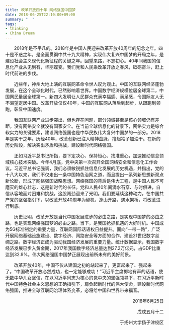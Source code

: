 ```yaml
---
title: 改革开放四十年 网络强国中国梦
date: 2018-06-25T22:10:00+09:00
summary: "  "
tags:
- thinking
- China Dream
---
```


&emsp;&emsp;2018年是不平凡的。2018年是中国人民迎来改革开放40周年的纪念之年。四十是不惑之年，是全面贯彻中共十九大精神，实现伟大复兴中国梦的开局之年，是建设社会主义现代化新征程的关键之年。回望来路，不忘初心。40年间我国的信息化产业从无到有，华丽蝶变。我们党和人民乘改革开放之春风，砥砺奋斗，赶上时代前进的步伐。

&emsp;&emsp;近些年，神州大地上演的互联网革命令世人叹为观止。中国的互联网经济蓬勃发展，在这个全球化时代，已然影响着世界。中国数字经济规模位居全球第二，中国网民量居全球第一。新四大发明让人民群众充满幸福感、满足感，令国际友人无不渴望定居中国。改革开放仅仅40年，中国的互联网从落后到起步，从跟跑到领跑，彰显中国速度。

&emsp;&emsp;我国互联网产业进步突出，但也存在问题，部分领域甚至是核心领域仍有差距。没有网络安全就没有国家安全。在当前全球信息化的背景下，网络实力是综合软实力的关键要素，建设网络强国也是中华民族伟大复兴中国梦的一部分。2018年是实干之年。历经40年，改革创新已注入精神血脉，撸起袖子加油干。在新的历史阶段，解决突出矛盾和挑战，建设新时代网络强国。

&emsp;&emsp;正如习近平总书记所指，要下定决心、保持恒心、找准重心，加速推动信息领域核心技术突破。今年4月底，党中央第一次召开全国网络安全和信息化工作会议。习近平总书记强调，我们必须敏锐抓住信息化发展的历史机遇，并指出，党的十八大以来，我们不仅走出一条中国特色治网之道，而且提出一系列新思想新观点新论断，形成了网络强国战略思想。网络强国的背后是伟大工程，是中国人民不可磨灭的雄心壮志，这是新时代的长征。党和人民40年间滴水石穿、与时俱进，自信从容地面对困难和挑战，这股闯劲迎来了光明。我们要延续这种动力，在中国共产党的坚强指引下，以改革开放40周年为契机，逢山开路，遇水架桥，将改革进行到底。

&emsp;&emsp;历史证明，改革开放是当代中国发展进步的必由之路，是实现中国梦的必由之路，也是实现网络强国梦的必由之路。当下，是我国抢抓机遇的大好时机。中国成为5G标准制定的重要力量，互联网国际话语权日益提升。面向“一带一路”，广泛开展网络基础设施建设、数字经济、网路安全等方面的合作，建设21世纪数字丝绸之路。数字经济正成为驱动我国经济发展的重要力量。统计数据显示，我国数字经济发展已步入黄金期，2017年我国数字经济总量达到27.2万亿元，占GDP比重达到32.9%。伟大网络强国中国梦正展现出前所未有的美好前景。

&emsp;&emsp;改革开放40年，中国不仅从建国之初的站起来了，更富起来了、强起来了。“中国改革开放必然成功，也一定能够成功！”习近平主席掷地有声的话语，使无数中华儿女坚信，在以习近平同志为核心的党中央的坚强领导下，在习近平新时代中国特色社会主义思想的正确指引下，肩负起新时代的伟大使命，建设新时代网络强国，推进全球互联网治理体系变革，必将给中国和世界带来福音。

<p align="right">2018年6月25日</p>

<p align="right">戊戌五月十二</p>

<p align="right">于扬州大学扬子津校区</p>